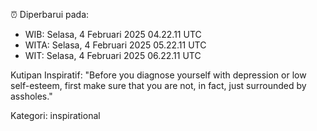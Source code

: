 ⏰ Diperbarui pada:
- WIB: Selasa, 4 Februari 2025 04.22.11 UTC
- WITA: Selasa, 4 Februari 2025 05.22.11 UTC
- WIT: Selasa, 4 Februari 2025 06.22.11 UTC

Kutipan Inspiratif:
"Before you diagnose yourself with depression or low self-esteem, first make sure that you are not, in fact, just surrounded by assholes."


Kategori: inspirational

